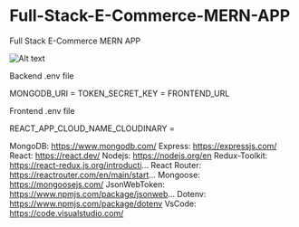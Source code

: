 # Full-Stack-E-Commerce-MERN-APP
Full Stack E-Commerce MERN APP

![Alt text](Full%20Stack%20E-Commerce%20MERN%20App.png?raw=true "Title")

Backend .env file 

MONGODB_URI = 
TOKEN_SECRET_KEY = 
FRONTEND_URL

Frontend .env file

REACT_APP_CLOUD_NAME_CLOUDINARY = 



MongoDB: https://www.mongodb.com/
Express: https://expressjs.com/
React: https://react.dev/
Nodejs: https://nodejs.org/en
Redux-Toolkit: https://react-redux.js.org/introducti...
React Router: https://reactrouter.com/en/main/start...
Mongoose: https://mongoosejs.com/
JsonWebToken: https://www.npmjs.com/package/jsonweb...
Dotenv: https://www.npmjs.com/package/dotenv
VsCode: https://code.visualstudio.com/
